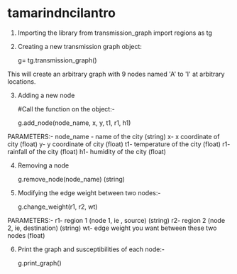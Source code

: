 # tamarindncilantro

1. Importing the library
	from transmission_graph import regions as tg

2. Creating a new transmission graph object: 
	
	g= tg.transmission_graph()

This will create an arbitrary graph with 9 nodes named 'A' to 'I' at arbitrary locations.


3. Adding a new node
	
	#Call the function on the object:-
	
	g.add_node(node_name, x, y, t1, r1, h1)
	
PARAMETERS:-
	node_name - name of the city	(string)
	x- x coordinate of city		(float)
	y- y coordinate of city		(float)
	t1- temperature of the city	(float)
	r1- rainfall of the city	(float)
	h1- humidity of the city	(float)

4. Removing a node

	g.remove_node(node_name)	(string)

5. Modifying the edge weight between two nodes:-

	g.change_weight(r1, r2, wt)

PARAMETERS:-
	r1- region 1 (node 1, ie , source)			(string)
	r2- region 2 (node 2, ie, destination)			(string)
	wt- edge weight you want between these two nodes	(float)

6. Print the graph and susceptibilities of each node:-

	g.print_graph()